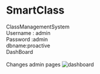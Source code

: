 # SmartClass
ClassManagementSystem
<br>
Username : admin<br>
Password :admin<br>
dbname:proactive<br>
DashBoard<br>
<br>
Changes admin pages
![dashboard](https://user-images.githubusercontent.com/54453085/63643459-34b05c00-c6ee-11e9-9104-a8e216b46027.PNG)

